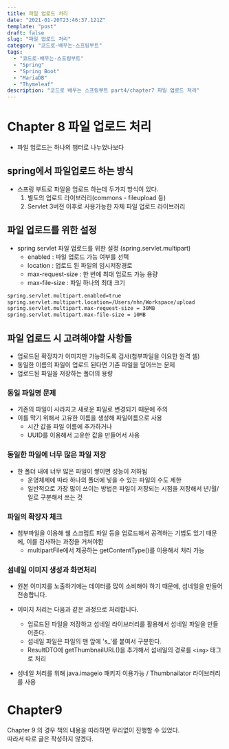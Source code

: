 ```yaml
---
title: 파일 업로드 처리
date: "2021-01-20T23:46:37.121Z"
template: "post"
draft: false
slug: "파일 업로드 처리"
category: "코드로-배우는-스프링부트"
tags:
  - "코드로-배우는-스프링부트"
  - "Spring"
  - "Spring Boot"
  - "MariaDB"
  - "Thymeleaf"
description: "코드로 배우는 스프링부트 part4/chapter7 파일 업로드 처리"
---
```


# Chapter 8 파일 업로드 처리

- 파일 업로드는 하나의 챕터로 나누었나보다

## spring에서 파일업로드 하는 방식

- 스프링 부트로 파일을 업로드 하는데 두가지 방식이 있다.
  1. 별도의 업로드 라이브러리(commons - fileupload 등)
  1. Servlet 3버전 이후로 사용가능한 자체 파일 업로드 라이브러리

## 파일 업로드를 위한 설정

- spring servlet 파일 업로드를 위한 설정 (spring.servlet.multipart)
  - enabled : 파일 업로드 가능 여부를 선택
  - location : 업로드 된 파일의 임시저장경로
  - max-request-size : 한 번에 최대 업로드 가능 용량
  - max-file-size : 파일 하나의 최대 크기

```sh
spring.servlet.multipart.enabled=true
spring.servlet.multipart.location=/Users/nhn/Workspace/upload
spring.servlet.multipart.max-request-size = 30MB
spring.servlet.multipart.max-file-size = 10MB
```

## 파일 업로드 시 고려해야할 사항들

- 업로드된 확장자가 이미지만 가능하도록 검사(첨부파일을 이요한 원격 셀)
- 동일한 이름의 파일이 업로드 된다면 기존 파일을 덮어쓰는 문제
- 업로드된 파일을 저장하는 폴더의 용량

### 동일 파일명 문제

- 기존의 파일이 사라지고 새로운 파일로 변경되기 때문에 주의
- 이를 막기 위해서 고유한 이름을 생성해 파일이름으로 사용
  - 시간 값을 파일 이름에 추가하거나
  - UUID를 이용해서 고유한 값을 만들어서 사용

### 동일한 파일에 너무 많은 파일 저장

- 한 폴더 내에 너무 많은 파일이 쌓이면 성능이 저하됨
  - 운영체제에 따라 하나의 폴더에 넣을 수 있는 파일의 수도 제한
  - 일반적으로 가장 많이 쓰이는 방법은 파일이 저장되는 시점을 저장해서 년/월/일로 구분해서 쓰는 것

### 파일의 확장자 체크

- 첨부파일을 이용해 쉘 스크립트 파일 등을 업로드해서 공격하는 기법도 있기 때문에, 이를 검사하는 과정을 거쳐야함
  - multipartFile에서 제공하는 getContentType()를 이용해서 처리 가능

### 섬네일 이미지 생성과 화면처리

- 원본 이미지를 노출하기에는 데이터를 많이 소비해야 하기 때문에, 섬네일을 만들어 전송합니다.
- 이미지 처리는 다음과 같은 과정으로 처리합니다.
  - 업로드된 파일을 저장하고 섬네일 라이브러리를 활용해서 섬네일 파일을 만들어준다.
  - 섬네일 파일은 파일의 맨 앞에 's_'를 붙여서 구분한다.
  - ResultDTO에 getThumbnailURL()을 추가해서 섬네일의 경로를 `<img>` 태그로 처리

- 섬네일 처리를 위해 java.imageio 패키지 이용가능 / Thumbnailator 라이브러리를 사용

# Chapter9

Chapter 9 의 경우 책의 내용을 따라하면 무리없이 진행할 수 있었다.  
따라서 따로 글은 작성하지 않겠다.